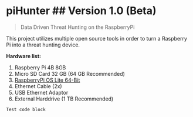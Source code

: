 # piHunter ## Version 1.0 (Beta)
> Data Driven Threat Hunting on the RaspberryPi

This project utilizes multiple open source tools in order to turn a Raspberry Pi into a threat hunting device.  

**Hardware list:**
1. Raspberry Pi 4B 8GB
2. Micro SD Card 32 GB (64 GB Recommended)
3. [RaspberryPi OS Lite 64-Bit](https://downloads.raspberrypi.org/raspios_lite_arm64/images/)
4. Ethernet Cable (2x)
5. USB Ethernet Adaptor
6. External Harddrive (1 TB Recommended) 

```
Test code block
```
